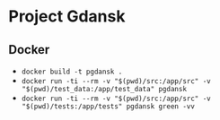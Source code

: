 # Project Gdansk

## Docker

* `docker build -t pgdansk .`
* `docker run -ti --rm -v "$(pwd)/src:/app/src" -v "$(pwd)/test_data:/app/test_data" pgdansk`
* `docker run -ti --rm -v "$(pwd)/src:/app/src" -v "$(pwd)/tests:/app/tests" pgdansk green -vv`
